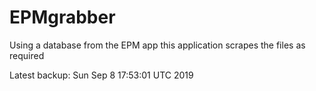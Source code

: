 # EPMgrabber
Using a database from the EPM app this application scrapes the files as required


Latest backup: Sun Sep 8 17:53:01 UTC 2019
